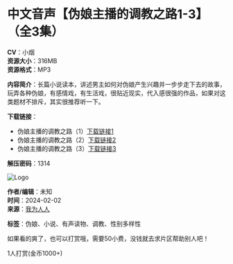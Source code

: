 # 中文音声【伪娘主播的调教之路1-3】（全3集）

**CV**：小烟  
**资源大小**：316MB  
**资源格式**：MP3  

**内容简介**：长篇小说读本，讲述男主如何对伪娘产生兴趣并一步步走下去的故事，玩弄各种伪娘，有感情戏，有生活戏，很贴近现实，代入感很强的作品，如果对这类题材不排斥，其实很推荐听一下。

**下载链接**：
- 伪娘主播的调教之路（1）[下载链接1](http://www.xunniuwp.com/file-4678432.html)
- 伪娘主播的调教之路（2）[下载链接2](http://www.xunniuwp.com/file-4678437.html)
- 伪娘主播的调教之路（3）[下载链接3](http://www.xunniuwp.com/file-4678448.html)

**解压密码**：1314

![Logo](https://hjd2048.com/2048/logo.png)

**作者/编辑**：未知  
**时间**：2024-02-02  
**来源**：[我为人人](https://hjd2048.com/2048/index.php?m=bbs)  

**标签**：伪娘、小说、有声读物、调教、性别多样性  

如果看的爽了，也可以打赏哦，需要50小费，没钱就去求片区帮助别人吧！  

1人打赏(金币1000+)